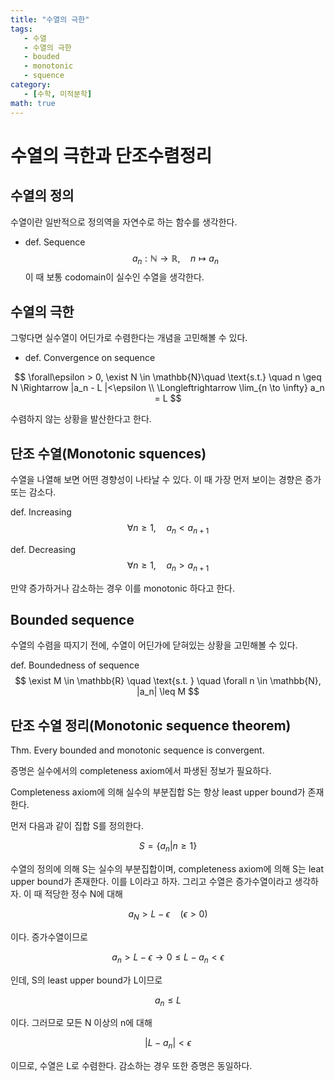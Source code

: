 ```yaml
---
title: "수열의 극한"
tags:
   - 수열
   - 수열의 극한
   - bouded
   - monotonic
   - squence
category: 
   - [수학, 미적분학]
math: true
---
```


# 수열의 극한과 단조수렴정리

## 수열의 정의

수열이란 일반적으로 정의역을 자연수로 하는 함수를 생각한다.

- def. Sequence
$$
a_n : \mathbb{N} \rightarrow \mathbb{R}, \quad n \mapsto a_n
$$
이 때 보통 codomain이 실수인 수열을 생각한다. 

## 수열의 극한
그렇다면 실수열이 어딘가로 수렴한다는 개념을 고민해볼 수 있다. 

- def. Convergence on sequence 

$$
\forall\epsilon > 0, \exist N \in \mathbb{N}\quad \text{s.t.} \quad n \geq N \Rightarrow |a_n - L |<\epsilon 
\\ \Longleftrightarrow \lim_{n \to \infty} a_n  = L 
$$

수렴하지 않는 상황을 발산한다고 한다. 

## 단조 수열(Monotonic squences)
수열을 나열해 보면 어떤 경향성이 나타날 수 있다. 이 때 가장 먼저 보이는 경향은 증가 또는 감소다. 

def. Increasing
$$
 \forall n \geq 1,  \quad a_n < a_{n+1}
$$

def. Decreasing
$$
 \forall n \geq 1,  \quad a_n > a_{n+1}
$$

만약 증가하거나 감소하는 경우 이를 monotonic 하다고 한다. 

## Bounded sequence

수열의 수렴을 따지기 전에, 수열이 어딘가에 닫혀있는 상황을 고민해볼 수 있다. 

def. Boundedness of sequence
$$
\exist M \in \mathbb{R} \quad \text{s.t. } \quad \forall n \in \mathbb{N}, |a_n| \leq M
$$

## 단조 수열 정리(Monotonic sequence theorem)

Thm. Every bounded and monotonic sequence is convergent. 

증명은 실수에서의 completeness axiom에서 파생된 정보가 필요하다. 

Completeness axiom에 의해 실수의 부분집합 S는 항상 least upper bound가 존재한다. 

먼저 다음과 같이 집합 S를 정의한다.

$$
S = \{ a_n | n \geq 1 \}
$$

수열의 정의에 의해 S는 실수의 부분집합이며, completeness axiom에 의해 S는 leat upper bound가 존재한다. 이를 L이라고 하자. 그리고 수열은 증가수열이라고 생각하자. 이 때 적당한 정수 N에 대해

$$
a_N > L - \epsilon \quad (\epsilon > 0)
$$

이다. 증가수열이므로 

$$
a_n > L - \epsilon \longrightarrow 0 \leq L - a_n < \epsilon 
$$

인데, S의 least upper bound가 L이므로 

$$
a_n \leq L
$$

이다. 그러므로 모든 N 이상의  n에 대해

$$
|L - a_n | < \epsilon
$$

이므로, 수열은 L로 수렴한다. 감소하는 경우 또한 증명은 동일하다. 